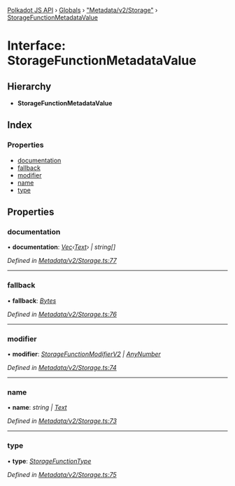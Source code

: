 [Polkadot JS API](../README.md) › [Globals](../globals.md) › ["Metadata/v2/Storage"](../modules/_metadata_v2_storage_.md) › [StorageFunctionMetadataValue](_metadata_v2_storage_.storagefunctionmetadatavalue.md)

# Interface: StorageFunctionMetadataValue

## Hierarchy

* **StorageFunctionMetadataValue**

## Index

### Properties

* [documentation](_metadata_v2_storage_.storagefunctionmetadatavalue.md#documentation)
* [fallback](_metadata_v2_storage_.storagefunctionmetadatavalue.md#fallback)
* [modifier](_metadata_v2_storage_.storagefunctionmetadatavalue.md#modifier)
* [name](_metadata_v2_storage_.storagefunctionmetadatavalue.md#name)
* [type](_metadata_v2_storage_.storagefunctionmetadatavalue.md#type)

## Properties

###  documentation

• **documentation**: *[Vec](../classes/_codec_vec_.vec.md)‹[Text](../classes/_primitive_text_.text.md)› | string[]*

*Defined in [Metadata/v2/Storage.ts:77](https://github.com/polkadot-js/api/blob/155fd0f8b1/packages/types/src/Metadata/v2/Storage.ts#L77)*

___

###  fallback

• **fallback**: *[Bytes](../classes/_primitive_bytes_.bytes.md)*

*Defined in [Metadata/v2/Storage.ts:76](https://github.com/polkadot-js/api/blob/155fd0f8b1/packages/types/src/Metadata/v2/Storage.ts#L76)*

___

###  modifier

• **modifier**: *[StorageFunctionModifierV2](_interfaces_metadata_types_.storagefunctionmodifierv2.md) | [AnyNumber](../modules/_types_.md#anynumber)*

*Defined in [Metadata/v2/Storage.ts:74](https://github.com/polkadot-js/api/blob/155fd0f8b1/packages/types/src/Metadata/v2/Storage.ts#L74)*

___

###  name

• **name**: *string | [Text](../classes/_primitive_text_.text.md)*

*Defined in [Metadata/v2/Storage.ts:73](https://github.com/polkadot-js/api/blob/155fd0f8b1/packages/types/src/Metadata/v2/Storage.ts#L73)*

___

###  type

• **type**: *[StorageFunctionType](../classes/_metadata_v2_storage_.storagefunctiontype.md)*

*Defined in [Metadata/v2/Storage.ts:75](https://github.com/polkadot-js/api/blob/155fd0f8b1/packages/types/src/Metadata/v2/Storage.ts#L75)*
